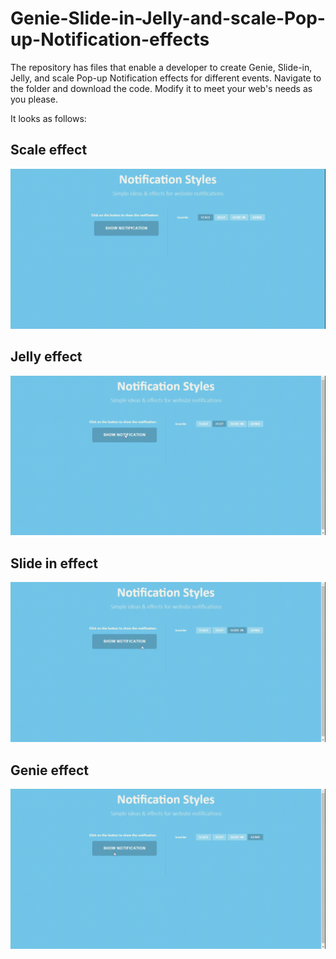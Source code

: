 # Genie-Slide-in-Jelly-and-scale-Pop-up-Notification-effects
The repository has files that enable a developer to create Genie, Slide-in, Jelly, and scale Pop-up Notification effects for different events. Navigate to the folder and download the code. Modify it to meet your web's needs as you please.

It looks as follows:

## Scale effect

![Scale effect gif](scale-effect-gif.gif "Scale effect gif")

## Jelly effect

![Jelly effect gif](jelly-effect-gif.gif "Jelly effect gif")

## Slide in effect

![Slide-in effect gif](slide-in-effect-gif.gif "Slide-in effect gif")

## Genie effect

![genie effect gif](genie-effect-gif.gif "genie effect gif")
